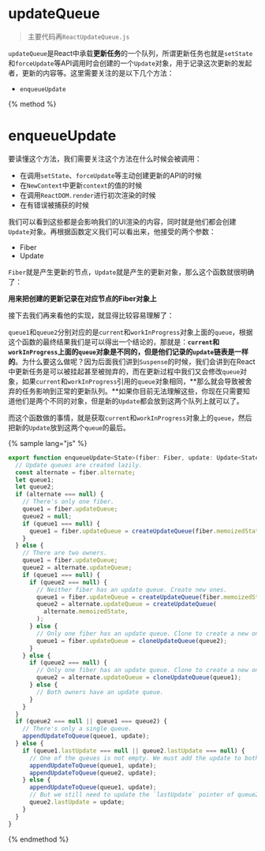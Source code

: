 # updateQueue

> 主要代码再`ReactUpdateQueue.js`

`updateQueue`是React中承载**更新任务**的一个队列，所谓更新任务也就是`setState`和`forceUpdate`等API调用时会创建的一个`Update`对象，用于记录这次更新的发起者，更新的内容等。这里需要关注的是以下几个方法：

- `enqueueUpdate`

{% method %}

# enqueueUpdate

要读懂这个方法，我们需要关注这个方法在什么时候会被调用：

- 在调用`setState`、`forceUpdate`等主动创建更新的API的时候
- 在`NewContext`中更新`context`的值的时候
- 在调用`ReactDOM.render`进行初次渲染的时候
- 在有错误被捕获的时候

我们可以看到这些都是会影响我们的UI渲染的内容，同时就是他们都会创建`Update`对象。再根据函数定义我们可以看出来，他接受的两个参数：

- Fiber
- Update

`Fiber`就是产生更新的节点，`Update`就是产生的更新对象，那么这个函数就很明确了：

**用来把创建的更新记录在对应节点的Fiber对象上**

接下去我们再来看他的实现，就显得比较容易理解了：

`queue1`和`queue2`分别对应的是`current`和`workInProgress`对象上面的`queue`，根据这个函数的最终结果我们是可以得出一个结论的，那就是：**`current`和`workInProgress`上面的`queue`对象是不同的，但是他们记录的`update`链表是一样的**。为什么要这么做呢？因为后面我们讲到`Suspense`的时候，我们会讲到在React中更新任务是可以被挂起甚至被抛弃的，而在更新过程中我们又会修改`queue`对象，如果`current`和`workInProgress`引用的`queue`对象相同，**那么就会导致被舍弃的任务影响到正常的更新队列。**如果你目前无法理解这些，你现在只需要知道他们是两个不同的对象，但是新的`Update`都会放到这两个队列上就可以了。

而这个函数做的事情，就是获取`current`和`workInProgress`对象上的`queue`，然后把新的`Update`放到这两个`queue`的最后。

{% sample lang="js" %}

```js
export function enqueueUpdate<State>(fiber: Fiber, update: Update<State>) {
  // Update queues are created lazily.
  const alternate = fiber.alternate;
  let queue1;
  let queue2;
  if (alternate === null) {
    // There's only one fiber.
    queue1 = fiber.updateQueue;
    queue2 = null;
    if (queue1 === null) {
      queue1 = fiber.updateQueue = createUpdateQueue(fiber.memoizedState);
    }
  } else {
    // There are two owners.
    queue1 = fiber.updateQueue;
    queue2 = alternate.updateQueue;
    if (queue1 === null) {
      if (queue2 === null) {
        // Neither fiber has an update queue. Create new ones.
        queue1 = fiber.updateQueue = createUpdateQueue(fiber.memoizedState);
        queue2 = alternate.updateQueue = createUpdateQueue(
          alternate.memoizedState,
        );
      } else {
        // Only one fiber has an update queue. Clone to create a new one.
        queue1 = fiber.updateQueue = cloneUpdateQueue(queue2);
      }
    } else {
      if (queue2 === null) {
        // Only one fiber has an update queue. Clone to create a new one.
        queue2 = alternate.updateQueue = cloneUpdateQueue(queue1);
      } else {
        // Both owners have an update queue.
      }
    }
  }
  if (queue2 === null || queue1 === queue2) {
    // There's only a single queue.
    appendUpdateToQueue(queue1, update);
  } else {
    if (queue1.lastUpdate === null || queue2.lastUpdate === null) {
      // One of the queues is not empty. We must add the update to both queues.
      appendUpdateToQueue(queue1, update);
      appendUpdateToQueue(queue2, update);
    } else {
      appendUpdateToQueue(queue1, update);
      // But we still need to update the `lastUpdate` pointer of queue2.
      queue2.lastUpdate = update;
    }
  }
}
```

{% endmethod %}
